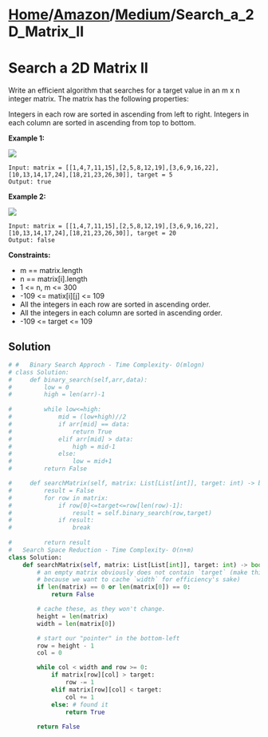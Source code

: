 # [Home](./../..)/[Amazon](./..)/[Medium](./)/Search_a_2D_Matrix_II
<h1>Search a 2D Matrix II</h1>

<p>
Write an efficient algorithm that searches for a target value in an m x n integer matrix. The matrix has the following properties:

Integers in each row are sorted in ascending from left to right.
Integers in each column are sorted in ascending from top to bottom.

</p>

<b>Example 1:</b>

<img src="https://assets.leetcode.com/uploads/2020/11/24/searchgrid2.jpg">

    Input: matrix = [[1,4,7,11,15],[2,5,8,12,19],[3,6,9,16,22],[10,13,14,17,24],[18,21,23,26,30]], target = 5
    Output: true
    
<b>Example 2:</b>

<img src="https://assets.leetcode.com/uploads/2020/11/24/searchgrid.jpg">

    Input: matrix = [[1,4,7,11,15],[2,5,8,12,19],[3,6,9,16,22],[10,13,14,17,24],[18,21,23,26,30]], target = 20
    Output: false
 
<b>Constraints:</b>

- m == matrix.length
- n == matrix[i].length
- 1 <= n, m <= 300
- -109 <= matix[i][j] <= 109
- All the integers in each row are sorted in ascending order.
- All the integers in each column are sorted in ascending order.
- -109 <= target <= 109

<h2>Solution</h2>

```python
# #   Binary Search Approch - Time Complexity- O(mlogn)
# class Solution:
#     def binary_search(self,arr,data):
#         low = 0
#         high = len(arr)-1
        
#         while low<=high:
#             mid = (low+high)//2
#             if arr[mid] == data:
#                 return True
#             elif arr[mid] > data:
#                 high = mid-1
#             else:
#                 low = mid+1
#         return False

#     def searchMatrix(self, matrix: List[List[int]], target: int) -> bool:
#         result = False
#         for row in matrix:
#             if row[0]<=target<=row[len(row)-1]:
#                 result = self.binary_search(row,target)
#             if result:
#                 break
        
#         return result
#   Search Space Reduction - Time Complexity- O(n+m)
class Solution:
    def searchMatrix(self, matrix: List[List[int]], target: int) -> bool:
        # an empty matrix obviously does not contain `target` (make this check
        # because we want to cache `width` for efficiency's sake)
        if len(matrix) == 0 or len(matrix[0]) == 0:
            return False

        # cache these, as they won't change.
        height = len(matrix)
        width = len(matrix[0])

        # start our "pointer" in the bottom-left
        row = height - 1
        col = 0

        while col < width and row >= 0:
            if matrix[row][col] > target:
                row -= 1
            elif matrix[row][col] < target:
                col += 1
            else: # found it
                return True
        
        return False
```
